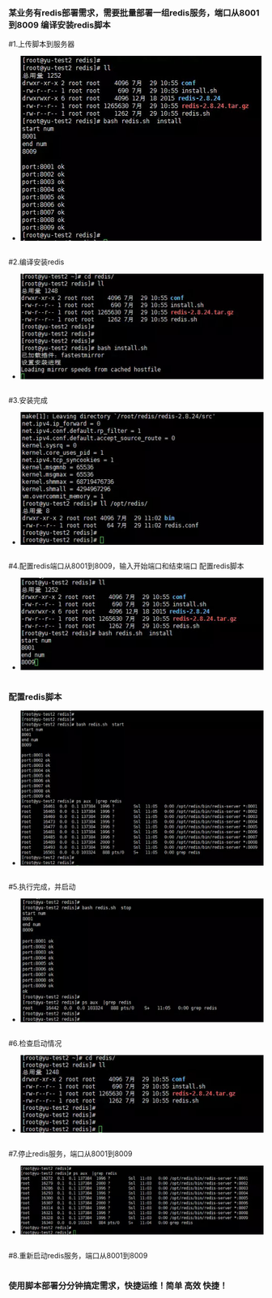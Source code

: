 ### 某业务有redis部署需求，需要批量部署一组redis服务，端口从8001到8009 编译安装redis脚本

#1.上传脚本到服务器
- ![image](https://raw.githubusercontent.com/exitmsconfig/yun/master/redis/img/redis4.jpg)
```
```
#2.编译安装redis
- ![image](https://raw.githubusercontent.com/exitmsconfig/yun/master/redis/img/redis7.jpg)
```
```
#3.安装完成
- ![image](https://raw.githubusercontent.com/exitmsconfig/yun/master/redis/img/redis6.jpg)
```
```
#4.配置redis端口从8001到8009，输入开始端口和结束端口 配置redis脚本
- ![image](https://raw.githubusercontent.com/exitmsconfig/yun/master/redis/img/redis5.jpg)
```
```
### 配置redis脚本
- ![image](https://raw.githubusercontent.com/exitmsconfig/yun/master/redis/img/redis1.jpg)
```
```
#5.执行完成，并启动
- ![image](https://raw.githubusercontent.com/exitmsconfig/yun/master/redis/img/redis2.jpg)
```
```
#6.检查启动情况
- ![image](https://raw.githubusercontent.com/exitmsconfig/yun/master/redis/img/redis8.jpg)
```
```
#7.停止redis服务，端口从8001到8009
- ![image](https://raw.githubusercontent.com/exitmsconfig/yun/master/redis/img/redis3.jpg)
```
```
#8.重新启动redis服务，端口从8001到8009
```
```
### 使用脚本部署分分钟搞定需求，快捷运维！简单 高效 快捷！
